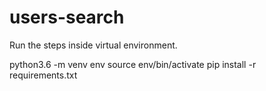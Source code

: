 # users-search
Run the steps inside virtual environment.

python3.6 -m venv env
source env/bin/activate
pip install -r requirements.txt
